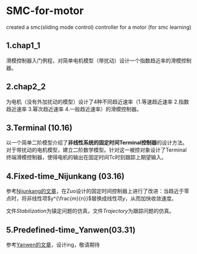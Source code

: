 # SMC-for-motor
created a smc(sliding mode control)  controller for a motor (for smc learning)

## 1.chap1_1
滑模控制器入门例程，对简单电机模型（带扰动）设计一个指数趋近率的滑模控制器。

## 2.chap2_2
为电机（没有外加扰动的模型）设计了4种不同趋近速率（1.等速趋近速率 2.指数趋近速率 3.幂次趋近速率 4.一般趋近速率）的滑模控制器。

## 3.Terminal (10.16)
以一个简单二阶模型介绍了**非线性系统的固定时间Terminal控制器**的设计方法。
对于带扰动的电机模型，建立二阶数学模型。针对这一被控对象设计了Terminal终端滑模控制器，使得电机的输出在固定时间Tc时刻跟踪上期望输入。

## 4.Fixed-time_Nijunkang (03.16)

参考[Nijunkang的文章](https://ieeexplore.ieee.org/document/7448872)，在Zuo设计的固定时间控制器上进行了改进：当趋近于零点时，将非线性项$y^{\frac{m}{n}}$替换成线性项$y$，从而加快收敛速度。

文件*Stabilization*为镇定问题的仿真，文件*Trajectory*为跟踪问题的仿真。

## 5.Predefined-time_Yanwen(03.31)

参考[Yanwen的文章](https://ieeexplore.ieee.org/document/9386149)，设计ing，敬请期待

